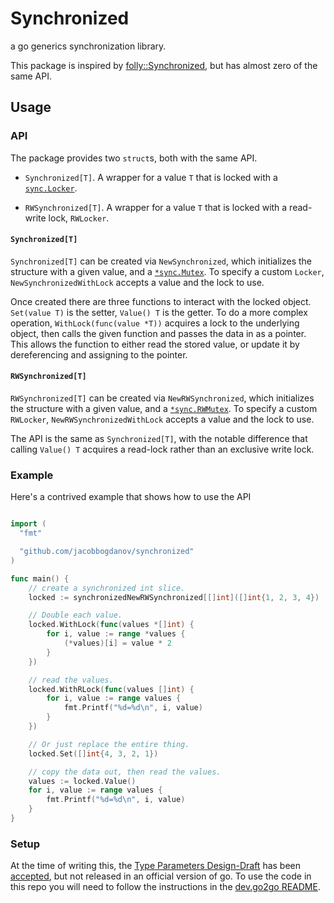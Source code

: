 # Synchronized

a go generics synchronization library.

This package is inspired by [folly::Synchronized](https://github.com/facebook/folly/blob/master/folly/docs/Synchronized.md), but has almost zero of the same API.

## Usage

### API

The package provides two `struct`s, both with the same API.

- `Synchronized[T]`. A wrapper for a value `T` that is locked with a [`sync.Locker`](https://golang.org/pkg/sync/#Locker).

- `RWSynchronized[T]`. A wrapper for a value `T` that is locked with a
read-write lock, `RWLocker`.

#### `Synchronized[T]`

`Synchronized[T]` can be created via `NewSynchronized`, which initializes the
structure with a given value, and a [`*sync.Mutex`](https://golang.org/pkg/sync/#Mutex).
To specify a custom `Locker`, `NewSynchronizedWithLock` accepts a value and the
lock to use.

Once created there are three functions to interact with the locked object.
`Set(value T)` is the setter, `Value() T` is the getter. To do a more complex
operation, `WithLock(func(value *T))` acquires a lock to the underlying object,
then calls the given function and passes the data in as a pointer. This allows
the function to either read the stored value, or update it by dereferencing and
assigning to the pointer.

#### `RWSynchronized[T]`

`RWSynchronized[T]` can be created via `NewRWSynchronized`, which initializes the
structure with a given value, and a [`*sync.RWMutex`](https://golang.org/pkg/sync/#RWMutex).
To specify a custom `RWLocker`, `NewRWSynchronizedWithLock` accepts a value and the
lock to use.

The API is the same as `Synchronized[T]`, with the notable difference that
calling `Value() T` acquires a read-lock rather than an exclusive write lock.

### Example

Here's a contrived example that shows how to use the API

```go

import (
  "fmt"

  "github.com/jacobbogdanov/synchronized"
)

func main() {
    // create a synchronized int slice.
    locked := synchronizedNewRWSynchronized[[]int]([]int{1, 2, 3, 4})

    // Double each value.
    locked.WithLock(func(values *[]int) {
        for i, value := range *values {
            (*values)[i] = value * 2
        }
    })

    // read the values.
    locked.WithRLock(func(values []int) {
        for i, value := range values {
            fmt.Printf("%d=%d\n", i, value)
        }
    })

    // Or just replace the entire thing.
    locked.Set([]int{4, 3, 2, 1})

    // copy the data out, then read the values.
    values := locked.Value()
    for i, value := range values {
        fmt.Printf("%d=%d\n", i, value)
    }
}
```

### Setup

At the time of writing this, the [Type Parameters Design-Draft](https://go.googlesource.com/proposal/+/refs/heads/master/design/go2draft-type-parameters.md) has been [accepted](https://github.com/golang/go/issues/43651),
but not released in an official version of go. To use the code in this repo you
will need to follow the instructions in the [dev.go2go README](https://go.googlesource.com/go/+/refs/heads/dev.go2go/README.go2go.md).
